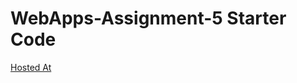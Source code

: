 # WebApps-Assignment-5 Starter Code
[Hosted At](https://44-563-web-apps-s23.github.io/44563-webapps-s23-assignment5-Greeshma0911/main/plants.html)